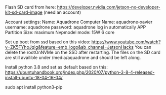 Flash SD card from here: https://developer.nvidia.com/jetson-nx-developer-kit-sd-card-image
(need an account)

Account settings:
Name: Aquadrone
Computer Name: aquadrone-xavier
username: aquadrone
password: aquadrone
log in automatically
APP Partition Size: maximum
Nvpmodel mode: 15W 6 core

Set up boot from ssd based on this video:
https://www.youtube.com/watch?v=ZK5FYhoJqIg&feature=emb_logo&ab_channel=JetsonHacks
You can delete the rootOnNVMe on the SSD after restarting. The files on the SD card are still availible under /media/aquadrone and should be left along.

Install python 3.8 and set as default based on this: https://ubuntuhandbook.org/index.php/2020/07/python-3-8-4-released-install-ubuntu-18-04-16-04/

sudo apt install python3-pip
